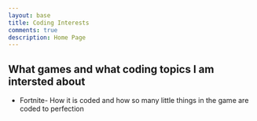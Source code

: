 ```yaml
---
layout: base
title: Coding Interests
comments: true
description: Home Page
---
```


## What games and what coding topics I am intersted about 
- Fortnite- How it is coded and how so many little things in the game are coded to perfection

<script src="https://utteranc.es/client.js"
        repo="{{ site.github_username }}/{{ site.github_repo | default: site.baseurl | remove: "/" }}"
        issue-term="title"
        theme="github-light"
        crossorigin="anonymous"
        async>
</script>

